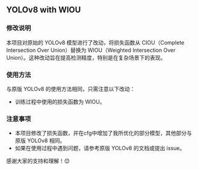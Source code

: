 ## YOLOv8 with WIOU

### 修改说明
本项目对原始的 YOLOv8 模型进行了改动，将损失函数从 CIOU（Complete Intersection Over Union）替换为 WIOU（Weighted Intersection Over Union）。这种改动旨在提高检测精度，特别是在复杂场景下的表现。

### 使用方法
与原版 YOLOv8 的使用方法相同，只需注意以下改动：
- 训练过程中使用的损失函数为 WIOU。

### 注意事项
- 本项目修改了损失函数，并在cfg中增加了我所优化的部分模型，其他部分与原版 YOLOv8 相同。
- 如果在使用过程中遇到问题，请参考原版 YOLOv8 的文档或提出 issue。

感谢大家的支持和理解！😊
